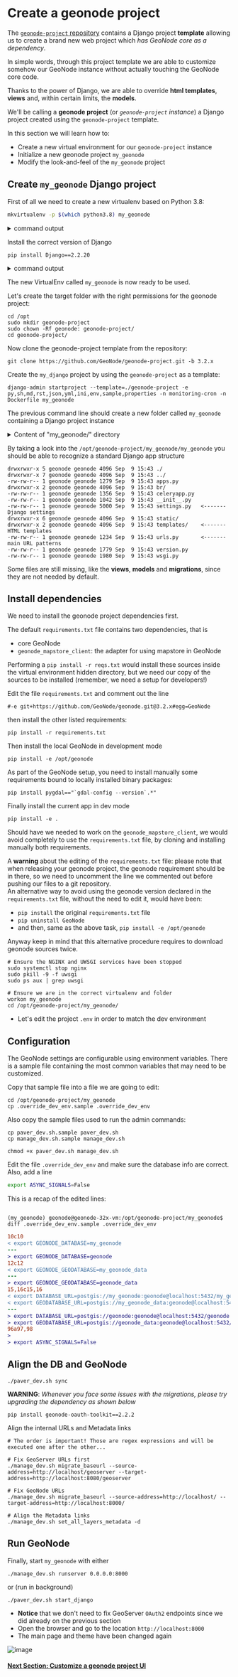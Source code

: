 # Create a geonode project

The [`geonode-project` repository](https://github.com/GeoNode/geonode-project/tree/3.2.x) contains a Django project **template** allowing us to create a brand new web project which _has GeoNode core as a dependency_.

In simple words, through this project template we are able to customize somehow our GeoNode instance without actually touching the GeoNode core code.

Thanks to the power of Django, we are able to override **html templates**, **views** and, within certain limits, the **models**.

We'll be calling a **geonode project** (or _`geonode-project` instance_) a Django project created using the `geonode-project` template. 

In this section we will learn how to:

 - Create a new virtual environment for our `geonode-project` instance
 - Initialize a new geonode project `my_geonode`
 - Modify the look-and-feel of the `my_geonode` project


## Create `my_geonode` Django project

First of all we need to create a new virtualenv based on Python 3.8:

```bash 
mkvirtualenv -p $(which python3.8) my_geonode
```
<details>
  <summary>command output</summary>
<pre>
created virtual environment CPython3.8.10.final.0-64 in 385ms
  creator CPython3Posix(dest=/home/geonode-vm-321/.virtualenvs/my_geonode, clear=False, global=False)
  seeder FromAppData(download=False, pip=latest, setuptools=latest, wheel=latest, pkg_resources=latest, via=copy, app_data_dir=/home/geonode-vm-321/.local/share/virtualenv/seed-app-data/v1.0.1.debian.1)
  activators BashActivator,CShellActivator,FishActivator,PowerShellActivator,PythonActivator,XonshActivator
virtualenvwrapper.user_scripts creating /home/geonode-vm-321/.virtualenvs/my_geonode/bin/predeactivate
virtualenvwrapper.user_scripts creating /home/geonode-vm-321/.virtualenvs/my_geonode/bin/postdeactivate
virtualenvwrapper.user_scripts creating /home/geonode-vm-321/.virtualenvs/my_geonode/bin/preactivate
virtualenvwrapper.user_scripts creating /home/geonode-vm-321/.virtualenvs/my_geonode/bin/postactivate
virtualenvwrapper.user_scripts creating /home/geonode-vm-321/.virtualenvs/my_geonode/bin/get_env_details
(my_geonode) geonode-vm-321@geonodevm-3:~$
</pre>
</details>

Install the correct version of Django
```shell
pip install Django==2.2.20
```
<details>
  <summary>command output</summary>

<pre>
Collecting Django==2.2.20
  Downloading Django-2.2.20-py3-none-any.whl (7.5 MB)
     |████████████████████████████████| 7.5 MB 3.5 MB/s 
Collecting sqlparse>=0.2.2
  Downloading sqlparse-0.4.1-py3-none-any.whl (42 kB)
     |████████████████████████████████| 42 kB 508 kB/s 
Collecting pytz
  Downloading pytz-2021.1-py2.py3-none-any.whl (510 kB)
     |████████████████████████████████| 510 kB 3.3 MB/s 
Installing collected packages: sqlparse, pytz, Django
Successfully installed Django-2.2.20 pytz-2021.1 sqlparse-0.4.1
</pre>
</details>

The new VirtualEnv called `my_geonode` is now ready to be used.

Let's create the target folder with the right permissions for the geonode project:
```shell
cd /opt
sudo mkdir geonode-project
sudo chown -Rf geonode: geonode-project/
cd geonode-project/
```

Now clone the geonode-project template from the repository:
```shell
git clone https://github.com/GeoNode/geonode-project.git -b 3.2.x
```

Create the `my_django` project by using the `geonode-project` as a template:
```shell
django-admin startproject --template=./geonode-project -e py,sh,md,rst,json,yml,ini,env,sample,properties -n monitoring-cron -n Dockerfile my_geonode
```

The previous command line should create a new folder called `my_geonode` containing a Django project instance

<details>
  <summary>Content of "my_geonode/" directory</summary>

<pre>
/opt/geonode-project/my_geonode$ ll
total 220
drwxrwxr-x 7 geonode geonode  4096 Sep  9 15:43 ./
drwxr-xr-x 3 geonode geonode  4096 Sep  9 15:43 ../
-rwxr-xr-x 1 geonode geonode  1261 Sep  9 15:43 celery-cmd*
-rw-rw-r-- 1 geonode geonode   524 Sep  9 15:43 celery.sh
-rw-rw-r-- 1 geonode geonode   644 Sep  9 15:43 dev_config.yml
drwxrwxr-x 6 geonode geonode  4096 Sep  9 15:43 docker/
-rwxr-xr-x 1 geonode geonode    98 Sep  9 15:43 docker-build.sh*
-rw-rw-r-- 1 geonode geonode  6887 Sep  9 15:43 docker-compose.development.yml
-rw-rw-r-- 1 geonode geonode   685 Sep  9 15:43 docker-compose.override.yml
-rw-rw-r-- 1 geonode geonode  4720 Sep  9 15:43 docker-compose.yml
-rw-rw-r-- 1 geonode geonode  3000 Sep  9 15:43 Dockerfile
-rwxr-xr-x 1 geonode geonode   177 Sep  9 15:43 docker-purge.sh*
-rwxr-xr-x 1 geonode geonode  3121 Sep  9 15:43 entrypoint.sh*
-rw-rw-r-- 1 geonode geonode  7138 Sep  9 15:43 .env
drwxrwxr-x 2 geonode geonode  4096 Sep  9 15:43 fixtures/
-rw-rw-r-- 1 geonode geonode   829 Sep  9 15:43 .gitignore
-rw-rw-r-- 1 geonode geonode   506 Sep  9 15:43 jetty-runner.xml
-rw-rw-r-- 1 geonode geonode   559 Sep  9 15:43 Makefile
-rw-rw-r-- 1 geonode geonode    52 Sep  9 15:43 manage_dev.sh.sample
-rwxr-xr-x 1 geonode geonode  1092 Sep  9 15:43 manage.py*
-rwxr-xr-x 1 geonode geonode    77 Sep  9 15:43 manage.sh*
-rw-rw-r-- 1 geonode geonode   256 Sep  9 15:43 monitoring-cron
drwxrwxr-x 5 geonode geonode  4096 Sep  9 15:43 my_geonode/           <------- Django main app folder
-rw-rw-r-- 1 geonode geonode  3308 Sep  9 15:43 .override_dev_env.sample
drwxrwxr-x 3 geonode geonode  4096 Sep  9 15:43 package/
-rw-rw-r-- 1 geonode geonode 41964 Sep  9 15:43 pavement.py
-rw-rw-r-- 1 geonode geonode    40 Sep  9 15:43 paver_dev.sh.sample
-rwxr-xr-x 1 geonode geonode    31 Sep  9 15:43 paver.sh*
-rw-rw-r-- 1 geonode geonode  1566 Sep  9 15:43 playbook.yml
-rw-rw-r-- 1 geonode geonode  6173 Sep  9 15:43 README.md
-rw-rw-r-- 1 geonode geonode    80 Sep  9 15:43 requirements.txt       <------- Django dependencies
drwxrwxr-x 3 geonode geonode  4096 Sep  9 15:43 scripts/
-rw-rw-r-- 1 geonode geonode  1648 Sep  9 15:43 setup.py
-rw-rw-r-- 1 geonode geonode 22993 Sep  9 15:43 tasks.py
-rw-rw-r-- 1 geonode geonode  2445 Sep  9 15:43 uwsgi.ini
-rwxr-xr-x 1 geonode geonode   691 Sep  9 15:43 wait-for-databases.sh*
</pre>
</details>

By taking a look into the `/opt/geonode-project/my_geonode/my_geonode` you should be able to recognize a standard Django app structure

```shell
drwxrwxr-x 5 geonode geonode 4096 Sep  9 15:43 ./
drwxrwxr-x 7 geonode geonode 4096 Sep  9 15:43 ../
-rw-rw-r-- 1 geonode geonode 1279 Sep  9 15:43 apps.py
drwxrwxr-x 2 geonode geonode 4096 Sep  9 15:43 br/
-rw-rw-r-- 1 geonode geonode 1356 Sep  9 15:43 celeryapp.py
-rw-rw-r-- 1 geonode geonode 1042 Sep  9 15:43 __init__.py
-rw-rw-r-- 1 geonode geonode 5000 Sep  9 15:43 settings.py   <------- Django settings
drwxrwxr-x 6 geonode geonode 4096 Sep  9 15:43 static/
drwxrwxr-x 2 geonode geonode 4096 Sep  9 15:43 templates/    <------- HTML templates
-rw-rw-r-- 1 geonode geonode 1234 Sep  9 15:43 urls.py       <------- main URL patterns
-rw-rw-r-- 1 geonode geonode 1779 Sep  9 15:43 version.py
-rw-rw-r-- 1 geonode geonode 1980 Sep  9 15:43 wsgi.py
```

Some files are still missing, like the **views**, **models** and **migrations**, since they are not needed by default.


## Install dependencies

We need to install the geonode project dependencies first.

The default `requirements.txt` file contains two dependencies, that is
- core GeoNode
- `geonode_mapstore_client`: the adapter for using mapstore in GeoNode

Performing a `pip install -r reqs.txt` would install these sources inside the virtual environment hidden directory, but we need our copy of the sources to be installed (remember, we need a setup for developers!)

Edit the file `requirements.txt` and comment out the line
```
#-e git+https://github.com/GeoNode/geonode.git@3.2.x#egg=GeoNode
```

then install the other listed requirements:
```shell
pip install -r requirements.txt
```

Then install the local GeoNode in development mode
```shell
pip install -e /opt/geonode
```

As part of the GeoNode setup, you need to install manually some requirements bound to locally installed binary packages:
```shell
pip install pygdal=="`gdal-config --version`.*"
```

Finally install the current app in dev mode
```shell
pip install -e .
```

Should have we needed to work on the `geonode_mapstore_client`, we would avoid completely to use the `requirements.txt` file, by cloning and installing manually both requirements.  

A **warning** about the editing of the `requirements.txt` file: please note that when releasing your geonode project, the geonode requirement should be in there, so we need to uncomment the line we commented out before pushing our files to a git repository.  
An alternative way to avoid using the geonode version declared in the `requirements.txt` file, without the need to edit it, would have been:
- `pip install` the original `requirements.txt` file
- `pip uninstall GeoNode`
- and then, same as the above task, `pip install -e /opt/geonode`  

Anyway keep in mind that this alternative procedure requires to download geonode sources twice.


```shell
# Ensure the NGINX and UWSGI services have been stopped
sudo systemctl stop nginx
sudo pkill -9 -f uwsgi
sudo ps aux | grep uwsgi

# Ensure we are in the correct virtualenv and folder
workon my_geonode
cd /opt/geonode-project/my_geonode/
```

- Let's edit the project `.env` in order to match the dev environment

## Configuration

The GeoNode settings are configurable using environment variables.
There is a sample file containing the most common variables that may need to be customized.

Copy that sample file into a file we are going to edit: 

```shell
cd /opt/geonode-project/my_geonode
cp .override_dev_env.sample .override_dev_env
```
Also copy the sample files used to run the admin commands:
```shell
cp paver_dev.sh.sample paver_dev.sh
cp manage_dev.sh.sample manage_dev.sh

chmod +x paver_dev.sh manage_dev.sh
```

Edit the file `.override_dev_env` and make sure the database info are correct.
Also, add a line
```bash
export ASYNC_SIGNALS=False
```

This is a recap of the edited lines:
```shell

(my_geonode) geonode@geonode-32x-vm:/opt/geonode-project/my_geonode$ diff .override_dev_env.sample .override_dev_env
```

```diff
10c10
< export GEONODE_DATABASE=my_geonode
---
> export GEONODE_DATABASE=geonode
12c12
< export GEONODE_GEODATABASE=my_geonode_data
---
> export GEONODE_GEODATABASE=geonode_data
15,16c15,16
< export DATABASE_URL=postgis://my_geonode:geonode@localhost:5432/my_geonode
< export GEODATABASE_URL=postgis://my_geonode_data:geonode@localhost:5432/my_geonode_data
---
> export DATABASE_URL=postgis://geonode:geonode@localhost:5432/geonode
> export GEODATABASE_URL=postgis://geonode_data:geonode@localhost:5432/geonode_data
96a97,98
> 
> export ASYNC_SIGNALS=False
```

## Align the DB and GeoNode

```shell
./paver_dev.sh sync
```

**WARNING**: _Whenever you face some issues with the migrations, please try upgrading the dependency as shown below_

```shell
pip install geonode-oauth-toolkit==2.2.2
```

Align the internal URLs and Metadata links

```shell
# The order is important! Those are regex expressions and will be executed one after the other...

# Fix GeoServer URLs first
./manage_dev.sh migrate_baseurl --source-address=http://localhost/geoserver --target-address=http://localhost:8080/geoserver

# Fix GeoNode URLs
./manage_dev.sh migrate_baseurl --source-address=http://localhost/ --target-address=http://localhost:8000/

# Align the Metadata links
./manage_dev.sh set_all_layers_metadata -d
```

## Run GeoNode 

Finally, start `my_geonode` with either
```shell
./manage_dev.sh runserver 0.0.0.0:8000
```
or (run in background)
```shell
./paver_dev.sh start_django
```

- **Notice** that we don't need to fix GeoServer `OAuth2` endpoints since we did already on the previous section
- Open the browser and go to the location `http://localhost:8000`
- The main page and theme have been changed again

![image](https://user-images.githubusercontent.com/1278021/132838719-068a6cd4-65df-43b7-81b0-853293b628b3.png)

#### [Next Section: Customize a geonode project UI](050_project_customize_ui.md)
